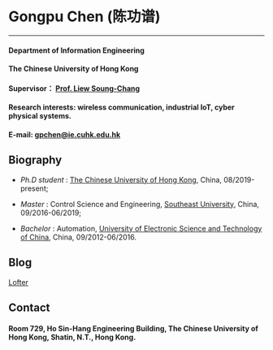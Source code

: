 # Gongpu Chen (陈功谱)
---------------------- 
#### Department of Information Engineering
 
#### The Chinese University of Hong Kong 
 
#### Supervisor： [Prof. Liew Soung-Chang](http://www.ie.cuhk.edu.hk/people/soung.shtml)
 
#### Research interests: wireless communication, industrial IoT, cyber physical systems.
 
#### E-mail: gpchen@ie.cuhk.edu.hk

## Biography
* *Ph.D student* :  [The Chinese University of Hong Kong](http://www.cuhk.edu.hk/english/), China, 08/2019-present;

* *Master* : Control Science and Engineering, [Southeast University](http://www.seu.edu.cn/), China, 09/2016-06/2019; 

* *Bachelor* : Automation, [University of Electronic Science and Technology of China](https://www.uestc.edu.cn/), China, 09/2012-06/2016. 

## Blog
[Lofter](http://ruguirubi.lofter.com/)

## Contact
#### Room 729, Ho Sin-Hang Engineering Building, The Chinese University of Hong Kong, Shatin, N.T., Hong Kong.

